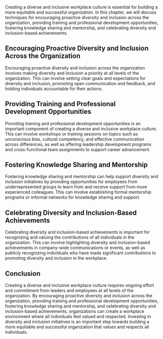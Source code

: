 
Creating a diverse and inclusive workplace culture is essential for building a more equitable and successful organization. In this chapter, we will discuss techniques for encouraging proactive diversity and inclusion across the organization, providing training and professional development opportunities, fostering knowledge sharing and mentorship, and celebrating diversity and inclusion-based achievements.

Encouraging Proactive Diversity and Inclusion Across the Organization
---------------------------------------------------------------------

Encouraging proactive diversity and inclusion across the organization involves making diversity and inclusion a priority at all levels of the organization. This can involve setting clear goals and expectations for diversity and inclusion, promoting open communication and feedback, and holding individuals accountable for their actions.

Providing Training and Professional Development Opportunities
-------------------------------------------------------------

Providing training and professional development opportunities is an important component of creating a diverse and inclusive workplace culture. This can involve workshops or training sessions on topics such as unconscious bias, cultural competency, and effective communication across differences, as well as offering leadership development programs and cross-functional team assignments to support career advancement.

Fostering Knowledge Sharing and Mentorship
------------------------------------------

Fostering knowledge sharing and mentorship can help support diversity and inclusion initiatives by providing opportunities for employees from underrepresented groups to learn from and receive support from more experienced colleagues. This can involve establishing formal mentorship programs or informal networks for knowledge sharing and support.

Celebrating Diversity and Inclusion-Based Achievements
------------------------------------------------------

Celebrating diversity and inclusion-based achievements is important for recognizing and valuing the contributions of all individuals in the organization. This can involve highlighting diversity and inclusion-based achievements in company-wide communications or events, as well as publicly recognizing individuals who have made significant contributions to promoting diversity and inclusion in the workplace.

Conclusion
----------

Creating a diverse and inclusive workplace culture requires ongoing effort and commitment from leaders and employees at all levels of the organization. By encouraging proactive diversity and inclusion across the organization, providing training and professional development opportunities, fostering knowledge sharing and mentorship, and celebrating diversity and inclusion-based achievements, organizations can create a workplace environment where all individuals feel valued and respected. Investing in diversity and inclusion initiatives is an important step towards building a more equitable and successful organization that values and respects all individuals.
